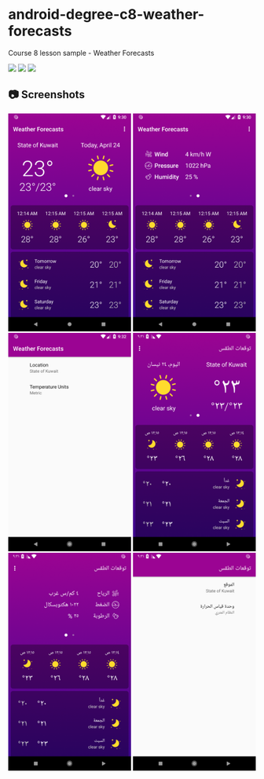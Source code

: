 # android-degree-c8-weather-forecasts
Course 8 lesson sample - Weather Forecasts

<img src="https://raw.githubusercontent.com/barmej/android-degree-c8-weather-forecasts/master/screenshots/Screenshot_1556087479.png" width="300"> 
<img src="https://raw.githubusercontent.com/barmej/android-degree-c8-weather-forecasts/master/screenshots/Screenshot_1556087483.png" width="300"> 
<img src="https://raw.githubusercontent.com/barmej/android-degree-c8-weather-forecasts/master/screenshots/Screenshot_1556087493.png" width="300">

## 📷 Screenshots
  <img src="screenshots/Screenshot_1556087452.png" alt="Intro 1 Screen" width="250"/>
  <img src="screenshots/Screenshot_1556087456.png" alt="Intro 2 Screen" width="250"/>
  <img src="screenshots/Screenshot_1556087458.png" alt="Sign/Out Page" width="250"/>
  <img src="screenshots/Screenshot_1556087479.png" alt="Intro 1 Screen" width="250"/>
  <img src="screenshots/Screenshot_1556087483.png" alt="Intro 2 Screen" width="250"/>
  <img src="screenshots/Screenshot_1556087493.png" alt="Sign/Out Page" width="250"/>
  

